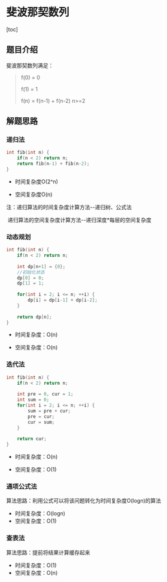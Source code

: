# 斐波那契数列

[toc]

## **题目介绍**

斐波那契数列满足：

>   f(0) = 0
>
>   f(1) = 1
>
>   f(n) = f(n-1) + f(n-2)  n>=2

## **解题思路**

### **递归法**

```c++
int fib(int n) {
    if(n < 2) return n;
    return fib(n-1) + fib(n-2);
}
```

*   时间复杂度O(2^n)

*   空间复杂度O(n)

注：递归算法的时间复杂度计算方法--递归树、公式法

​        递归算法的空间复杂度计算方法--递归深度*每层的空间复杂度

### **动态规划**

```c++
int fib(int n) {
    if(n < 2) return n;
    
    int dp[n+1] = {0};
    //初始化状态
    dp[0] = 0;
    dp[1] = 1;
    
    for(int i = 2; i <= n; ++i) {
        dp[i] = dp[i-1] + dp[i-2];
    }
    
    return dp[n];
}
```

*   时间复杂度：O(n)

*   空间复杂度：O(n)

### **迭代法**

```c++
int fib(int n) {
    if(n < 2) return n;
    
    int pre = 0, cur = 1;
    int sum = 0;
    for(int i = 2; i <= n; ++i) {
        sum = pre + cur;
        pre = cur;
        cur = sum;
    }
    
    return cur;
}
```

*   时间复杂度：O(n)

*   空间复杂度：O(1)

### **通项公式法**

算法思路：利用公式可以将该问题转化为时间复杂度O(logn)的算法

*   时间复杂度：O(logn)
*   空间复杂度：O(1)

### **查表法**

算法思路：提前将结果计算缓存起来

*   时间复杂度：O(1)
*   空间复杂度：O(n)